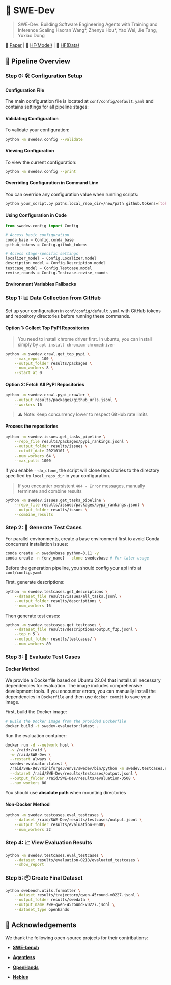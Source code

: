 # 🚀 SWE-Dev

> SWE-Dev: Building Software Engineering Agents with Training and Inference Scaling
> Haoran Wang*, Zhenyu Hou*, Yao Wei, Jie Tang, Yuxiao Dong

📝 [Paper](https://arxiv.org/abs/2506.07636) | 🤗 [HF(Model)](https://huggingface.co/THUDM/SWE-Dev-32B) | 🤗 [HF(Data)](https://huggingface.co/datasets/THUDM/SWE-Dev-train)

## 🔄 Pipeline Overview

### Step 0: 🛠️ Configuration Setup

#### Configuration File

The main configuration file is located at `conf/config/default.yaml` and contains settings for all pipeline stages:

#### Validating Configuration

To validate your configuration:

```bash
python -m swedev.config --validate
```

#### Viewing Configuration

To view the current configuration:

```bash
python -m swedev.config --print
```

#### Overriding Configuration in Command Line

You can override any configuration value when running scripts:

```bash
python your_script.py paths.local_repo_dir=/new/path github.tokens=[token1,token2]
```

#### Using Configuration in Code

```python
from swedev.config import Config

# Access basic configuration
conda_base = Config.conda_base
github_tokens = Config.github_tokens

# Access stage-specific settings
localizer_model = Config.Localizer.model
description_model = Config.Description.model
testcase_model = Config.Testcase.model
revise_rounds = Config.Testcase.revise_rounds
```

#### Environment Variables Fallbacks

### Step 1: 📊 Data Collection from GitHub

Set up your configuration in `conf/config/default.yaml` with GitHub tokens and repository directories before running these commands.

#### Option 1: Collect Top PyPI Repositories

> You need to install chrome driver first. In ubuntu, you can install simply by `apt install chromium-chromedriver`

```bash
python -m swedev.crawl.get_top_pypi \
    --max_repos 100 \
    --output_folder results/packages \
    --num_workers 8 \
    --start_at 0
```

#### Option 2: Fetch All PyPI Repositories

```bash
python -m swedev.crawl.pypi_crawler \
    --output results/packages/github_urls.jsonl \
    --workers 16
```

> ⚠️ Note: Keep concurrency lower to respect GitHub rate limits

#### Process the repositories
```bash
python -m swedev.issues.get_tasks_pipeline \
    --repo_file results/packages/pypi_rankings.jsonl \
    --output_folder results/issues \
    --cutoff_date 20210101 \
    --num_workers 64 \
    --max_pulls 1000
```

If you enable `--do_clone`, the script will clone repositories to the directory specified by `local_repo_dir` in your configuration.

> If you encounter persistent `404 - Error` messages, manually terminate and combine results

```bash
python -m swedev.issues.get_tasks_pipeline \
    --repo_file results/issues/packages/pypi_rankings.jsonl \
    --output_folder results/issues \
    --combine_results
```

### Step 2: 📝 Generate Test Cases

For parallel environments, create a base environment first to avoid Conda concurrent installation issues:
```bash
conda create -n swedevbase python=3.11 -y
conda create -n {env_name} --clone swedevbase # For later usage
```

Before the generation pipeline, you should config your api info at `conf/config.yaml`

First, generate descriptions:
```bash
python -m swedev.testcases.get_descriptions \
    --dataset_file results/issues/all_tasks.jsonl \
    --output_folder results/descriptions \
    --num_workers 16
```

Then generate test cases:
```bash
python -m swedev.testcases.get_testcases \
    --dataset_file results/descriptions/output_f2p.jsonl \
    --top_n 5 \
    --output_folder results/testcases/ \
    --num_workers 80
```

### Step 3: 🧪 Evaluate Test Cases

#### Docker Method

We provide a Dockerfile based on Ubuntu 22.04 that installs all necessary dependencies for evaluation. The image includes comprehensive development tools. If you encounter errors, you can manually install the dependencies in `Dockerfile` and then use `docker commit` to save your image.

First, build the Docker image:
```bash
# Build the Docker image from the provided Dockerfile
docker build -t swedev-evaluator:latest .
```

Run the evaluation container:
```bash
docker run -d --network host \
  -v /raid:/raid \
  -w /raid/SWE-Dev \
  --restart always \
  swedev-evaluator:latest \
  /raid/SWE-Dev/miniforge3/envs/swedev/bin/python -m swedev.testcases.eval_testcases \
  --dataset /raid/SWE-Dev/results/testcases/output.jsonl \
  --output_folder /raid/SWE-Dev/results/evaluation-0508 \
  --num_workers 80
```

You should use **absolute path** when mounting directories

#### Non-Docker Method

```bash
python -m swedev.testcases.eval_testcases \
    --dataset /raid/SWE-Dev/results/testcases/output.jsonl \
    --output_folder results/evaluation-0508\
    --num_workers 32
```

### Step 4: 📈 View Evaluation Results

```bash
python -m swedev.testcases.eval_testcases \
    --dataset results/evaluation-0218/evaluated_testcases \
    --show_report
```

### Step 5: 📦 Create Final Dataset

```bash
python swebench.utils.formatter \
    --dataset results/trajectory/qwen-45round-v0227.jsonl \
    --output_folder results/swedata \
    --output_name swe-qwen-45round-v0227.jsonl \
    --dataset_type openhands
```

## 🙏 Acknowledgements

We thank the following open-source projects for their contributions:

- [**SWE-bench**](https://github.com/SWE-bench/SWE-bench)

- [**Agentless**](https://github.com/OpenAutoCoder/Agentless)

- [**OpenHands**](https://github.com/All-Hands-AI/OpenHands)

- [**Nebius**](https://nebius.com/blog/posts/scaling-data-collection-for-training-swe-agents)
